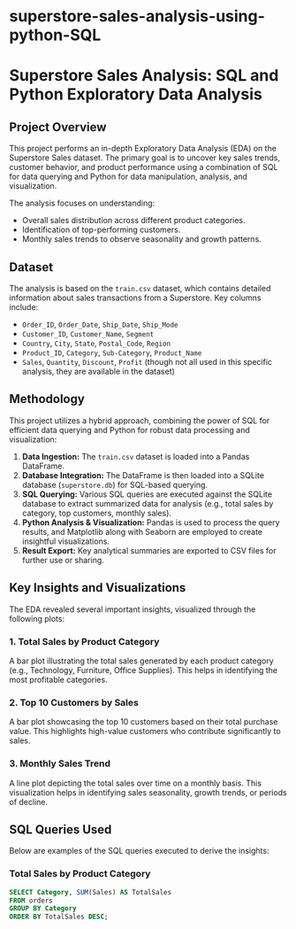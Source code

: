 # superstore-sales-analysis-using-python-SQL

# Superstore Sales Analysis: SQL and Python Exploratory Data Analysis

## Project Overview

This project performs an in-depth Exploratory Data Analysis (EDA) on the Superstore Sales dataset. The primary goal is to uncover key sales trends, customer behavior, and product performance using a combination of SQL for data querying and Python for data manipulation, analysis, and visualization.

The analysis focuses on understanding:
* Overall sales distribution across different product categories.
* Identification of top-performing customers.
* Monthly sales trends to observe seasonality and growth patterns.

## Dataset

The analysis is based on the `train.csv` dataset, which contains detailed information about sales transactions from a Superstore. Key columns include:
* `Order_ID`, `Order_Date`, `Ship_Date`, `Ship_Mode`
* `Customer_ID`, `Customer_Name`, `Segment`
* `Country`, `City`, `State`, `Postal_Code`, `Region`
* `Product_ID`, `Category`, `Sub-Category`, `Product_Name`
* `Sales`, `Quantity`, `Discount`, `Profit` (though not all used in this specific analysis, they are available in the dataset)

## Methodology

This project utilizes a hybrid approach, combining the power of SQL for efficient data querying and Python for robust data processing and visualization:

1.  **Data Ingestion:** The `train.csv` dataset is loaded into a Pandas DataFrame.
2.  **Database Integration:** The DataFrame is then loaded into a SQLite database (`superstore.db`) for SQL-based querying.
3.  **SQL Querying:** Various SQL queries are executed against the SQLite database to extract summarized data for analysis (e.g., total sales by category, top customers, monthly sales).
4.  **Python Analysis & Visualization:** Pandas is used to process the query results, and Matplotlib along with Seaborn are employed to create insightful visualizations.
5.  **Result Export:** Key analytical summaries are exported to CSV files for further use or sharing.

## Key Insights and Visualizations

The EDA revealed several important insights, visualized through the following plots:

### 1. Total Sales by Product Category
A bar plot illustrating the total sales generated by each product category (e.g., Technology, Furniture, Office Supplies). This helps in identifying the most profitable categories.

### 2. Top 10 Customers by Sales
A bar plot showcasing the top 10 customers based on their total purchase value. This highlights high-value customers who contribute significantly to sales.

### 3. Monthly Sales Trend
A line plot depicting the total sales over time on a monthly basis. This visualization helps in identifying sales seasonality, growth trends, or periods of decline.

## SQL Queries Used

Below are examples of the SQL queries executed to derive the insights:

### Total Sales by Product Category
```sql
SELECT Category, SUM(Sales) AS TotalSales
FROM orders
GROUP BY Category
ORDER BY TotalSales DESC;
